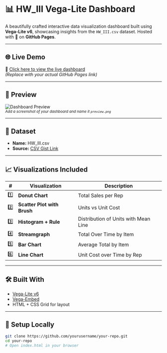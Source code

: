 # 📊 HW_III Vega-Lite Dashboard

A beautifully crafted interactive data visualization dashboard built using **Vega-Lite v6**, showcasing insights from the `HW_III.csv` dataset. Hosted with 💙 on **GitHub Pages**.

---

## 🌐 Live Demo

🔗 [Click here to view the live dashboard](https://yourusername.github.io/your-repo/)  
*(Replace with your actual GitHub Pages link)*

---

## 📸 Preview

![Dashboard Preview](preview.png)  
<sub>*Add a screenshot of your dashboard and name it `preview.png`*</sub>

---

## 📁 Dataset

- **Name:** HW_III.csv  
- **Source:** [CSV Gist Link](https://gist.githubusercontent.com/Nishant38/a9e959e08a5d350f944cc15ab83dce9a/raw/963f9cf93c32f92093c839ef66461f88bd799768/HW_III.csv)

---

## 📈 Visualizations Included

| # | Visualization | Description |
|---|---------------|-------------|
| 1️⃣ | **Donut Chart** | Total Sales per Rep |
| 2️⃣ | **Scatter Plot with Brush** | Units vs Unit Cost |
| 3️⃣ | **Histogram + Rule** | Distribution of Units with Mean Line |
| 4️⃣ | **Streamgraph** | Total Over Time by Item |
| 5️⃣ | **Bar Chart** | Average Total by Item |
| 6️⃣ | **Line Chart** | Unit Cost over Time by Rep |

---

## 🛠️ Built With

- [Vega-Lite v6](https://vega.github.io/vega-lite/)
- [Vega-Embed](https://github.com/vega/vega-embed)
- HTML + CSS Grid for layout

---

## 🚀 Setup Locally

```bash
git clone https://github.com/yourusername/your-repo.git
cd your-repo
# Open index.html in your browser
